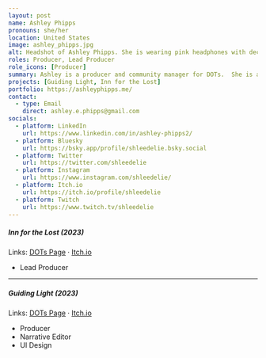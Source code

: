 ```yaml
---
layout: post
name: Ashley Phipps
pronouns: she/her
location: United States
image: ashley_phipps.jpg
alt: Headshot of Ashley Phipps. She is wearing pink headphones with decorative cat ears on them and several plushies are in the background.
roles: Producer, Lead Producer
role_icons: [Producer]
summary: Ashley is a producer and community manager for DOTs.  She is also a cozy (though occasionally chaotic) games streamer on Twitch and mother to an (also chaotic) toddler!
projects: [Guiding Light, Inn for the Lost]
portfolio: https://ashleyphipps.me/
contact:
  - type: Email
    direct: ashley.e.phipps@gmail.com
socials:
  - platform: LinkedIn
    url: https://www.linkedin.com/in/ashley-phipps2/
  - platform: Bluesky
    url: https://bsky.app/profile/shleedelie.bsky.social
  - platform: Twitter
    url: https://twitter.com/shleedelie
  - platform: Instagram
    url: https://www.instagram.com/shleedelie/
  - platform: Itch.io
    url: https://itch.io/profile/shleedelie
  - platform: Twitch
    url: https://www.twitch.tv/shleedelie
---
```

##### _Inn for the Lost (2023)_
Links: [DOTs Page](/projects/inn-lost) &middot; [Itch.io](https://shleedelie.itch.io/inn-for-the-lost)
- Lead Producer

<hr class="secondary">

##### _Guiding Light (2023)_
Links: [DOTs Page](/projects/guiding-light) &middot; [Itch.io](https://candlesticklibrary.itch.io/guiding-light)
- Producer
- Narrative Editor
- UI Design
